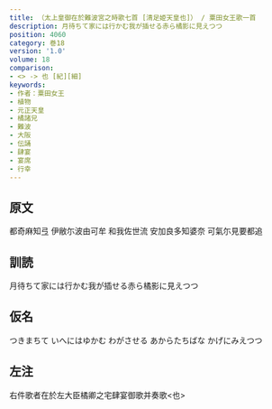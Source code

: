 ```yaml
---
title: （太上皇御在於難波宮之時歌七首 [清足姫天皇也]） / 粟田女王歌一首
description: 月待ちて家には行かむ我が插せる赤ら橘影に見えつつ
position: 4060
category: 巻18
version: '1.0'
volume: 18
comparison:
- <> -> 也 [紀][細]
keywords:
- 作者：粟田女王
- 植物
- 元正天皇
- 橘諸兄
- 難波
- 大阪
- 伝誦
- 肆宴
- 宴席
- 行幸
---
```


## 原文

都奇麻知弖 伊敝尓波由可牟 和我佐世流 安加良多知婆奈 可氣尓見要都追

## 訓読

月待ちて家には行かむ我が插せる赤ら橘影に見えつつ

## 仮名

つきまちて いへにはゆかむ わがさせる あからたちばな かげにみえつつ

## 左注

右件歌者在於左大臣橘卿之宅肆宴御歌并奏歌<也>
